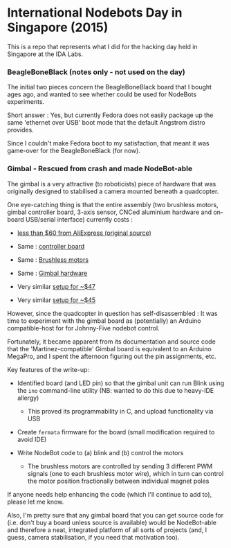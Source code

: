 # International Nodebots Day in Singapore (2015)

This is a repo that represents what I did for the hacking day
held in Singapore at the IDA Labs.

### BeagleBoneBlack (notes only - not used on the day)

The initial two pieces concern the BeagleBoneBlack board that 
I bought ages ago, and wanted to see whether could be used for 
NodeBots experiments.  

Short answer : Yes, but currently Fedora
does not easily package up the same 'ethernet over USB' boot mode
that the default Angstrom distro provides.  

Since I couldn't make Fedora boot to my satisfaction, that meant it
was game-over for the BeagleBoneBlack (for now).

### Gimbal - Rescued from crash and made NodeBot-able

The gimbal is a very attractive (to roboticists) piece of hardware that 
was originally designed to stabilised a camera mounted beneath a quadcopter.

One eye-catching thing is that the entire assembly (two brushless motors,
gimbal controller board, 3-axis sensor, CNCed aluminium hardware and
on-board USB/serial interface) currently costs :

* [less than $60 from AliExpress (original source)](http://www.aliexpress.com/item/2-axis-BGC-Brushless-Camera-Gimbal-GoPro3-Controller-PTZ-aluminum-Full-set-of-parts/1585412479.html)
* Same : [controller board](http://www.aliexpress.com/item/2-Axis-Brushless-Gimbal-Controller-board-containing-IMU-can-use-Germany-Russia-Russian-firmware-BGC/1913360790.html)
* Same : [Brushless motors](http://www.aliexpress.com/item/Brushless-Gimbal-Motor-2208-KV80-for-Gopro-3-Brushless-Camera-Mount-Gimbal/2024123654.html)
* Same : [Gimbal hardware](http://www.aliexpress.com/item/160g-RTF-DJI-Phantom-Gopro-2-3-CNC-Brushless-Camera-Gimbal-not-including-motors-1-brushless/32383003272.html)

* Very similar [setup for ~$47](http://www.aliexpress.com/item/2-Axis-DIY-CNC-Metal-Camera-Brushless-Gimbal-Mount-for-DJI-Phantom-1-2-Walkera-X350/32266077761.html)
* Very similar [setup for ~$45](http://www.aliexpress.com/item/2208-Shaft-Gimbal-Brushless-Motor-80KV-3-12-MOS-Brushless-Gimbal-Controller-Driver-Shock-absorbing-CNC/32259711679.html)

However, since the quadcopter in question has self-disassembled : It
was time to experiment with the gimbal board as (potentially) 
an Arduino compatible-host for for Johnny-Five nodebot control.

Fortunately, it became apparent from its documentation and source code 
that the 'Martinez-compatible' Gimbal board is equivalent to an Arduino MegaPro, 
and I spent the afternoon figuring out the pin assignments, etc.

Key features of the write-up:

* Identified board (and LED pin) so that the gimbal unit can run Blink 
  using the ```ino``` command-line utility (NB: wanted to do this due to heavy-IDE allergy)
  * This proved its programmability in C, and upload functionality via USB
  
* Create ```fermata``` firmware for the board (small modification required to avoid IDE)

* Write NodeBot code to (a) blink and (b) control the motors
  * The brushless motors are controlled by sending 3 different PWM signals (one to each brushless motor wire),
    which in turn can control the motor position fractionally between individual magnet poles

If anyone needs help enhancing the code (which I'll continue to add to), please let me know.

Also, I'm pretty sure that any gimbal board that you can get source code for 
(i.e. don't buy a board unless source is available) would be NodeBot-able 
and therefore a neat, integrated platform of all sorts of projects (and, I guess,
camera stabilisation, if you need that motivation too).
